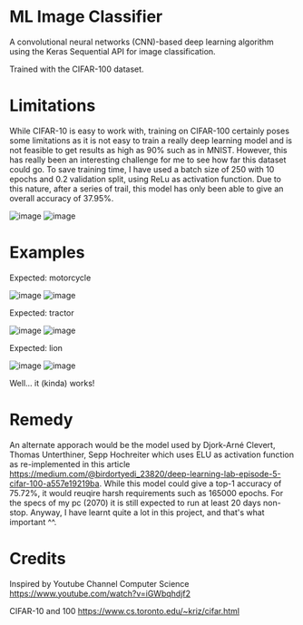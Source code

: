 # ML Image Classifier
A convolutional neural networks (CNN)-based deep learning algorithm using the Keras Sequential API for image classification.

Trained with the CIFAR-100 dataset.

# Limitations
While CIFAR-10 is easy to work with, training on CIFAR-100 certainly poses some limitations as it is not easy to train a really deep learning model and is not feasible to get results as high as 90% such as in MNIST. However, this has really been an interesting challenge for me to see how far this dataset could go. To save training time, I have used a batch size of 250 with 10 epochs and 0.2 validation split, using ReLu as activation function. Due to this nature, after a series of trail, this model has only been able to give an overall accuracy of 37.95%.

![image](https://user-images.githubusercontent.com/77548862/118425852-a28b8b00-b6fc-11eb-8ade-1a94b269bc18.png)
![image](https://user-images.githubusercontent.com/77548862/118425857-a5867b80-b6fc-11eb-805d-caf88fffbb36.png)

# Examples
Expected: motorcycle

![image](https://user-images.githubusercontent.com/77548862/118425904-c058f000-b6fc-11eb-8ca2-2750d43d3e25.png)
![image](https://user-images.githubusercontent.com/77548862/118425924-cc44b200-b6fc-11eb-8343-ef3c041e0bc1.png)

Expected: tractor

![image](https://user-images.githubusercontent.com/77548862/118426256-7b818900-b6fd-11eb-995e-197331f3b908.png)
![image](https://user-images.githubusercontent.com/77548862/118426274-82a89700-b6fd-11eb-8ca4-007651759fc1.png)

Expected: lion

![image](https://user-images.githubusercontent.com/77548862/118426462-d31ff480-b6fd-11eb-8b94-ad6ee33de923.png)
![image](https://user-images.githubusercontent.com/77548862/118426474-dadf9900-b6fd-11eb-9618-b325d5c4b832.png)

Well... it (kinda) works!

# Remedy
An alternate apporach would be the model used by Djork-Arné Clevert, Thomas Unterthiner, Sepp Hochreiter which uses ELU as activation function as re-implemented in this article https://medium.com/@birdortyedi_23820/deep-learning-lab-episode-5-cifar-100-a557e19219ba. While this model could give a top-1 accuracy of 75.72%, it would reuqire harsh requirements such as 165000 epochs. For the specs of my pc (2070) it is still expected to run at least 20 days non-stop. Anyway, I have learnt quite a lot in this project, and that's what important ^^.

# Credits
Inspired by Youtube Channel Computer Science https://www.youtube.com/watch?v=iGWbqhdjf2

CIFAR-10 and 100 https://www.cs.toronto.edu/~kriz/cifar.html
